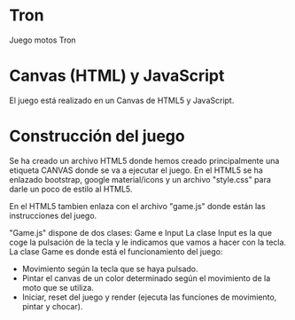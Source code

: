 # Tron
 Juego motos Tron
 
# Canvas (HTML) y JavaScript
El juego está realizado en un Canvas de HTML5 y JavaScript.

# Construcción del juego
Se ha creado un archivo HTML5 donde hemos creado principalmente una etiqueta CANVAS donde se va a ejecutar el juego.
En el HTML5 se ha enlazado bootstrap, google material/icons y un archivo "style.css" para darle un poco de estilo al HTML5.

En el HTML5 tambien enlaza con el archivo "game.js" donde están las instrucciones del juego.

"Game.js" dispone de dos clases: Game e Input
La clase Input es la que coge la pulsación de la tecla y le indicamos que vamos a hacer con la tecla.
La clase Game es donde está el funcionamiento del juego:
- Movimiento según la tecla que se haya pulsado. 
- Pintar el canvas de un color determinado según el movimiento de la moto que se utiliza.
- Iniciar, reset del juego y render (ejecuta las funciones de movimiento, pintar y chocar).

